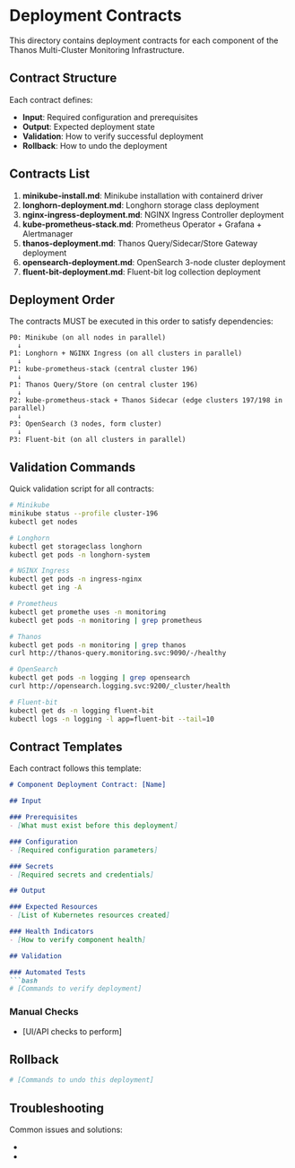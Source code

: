# Deployment Contracts

This directory contains deployment contracts for each component of the Thanos Multi-Cluster Monitoring Infrastructure.

## Contract Structure

Each contract defines:
- **Input**: Required configuration and prerequisites
- **Output**: Expected deployment state
- **Validation**: How to verify successful deployment
- **Rollback**: How to undo the deployment

## Contracts List

1. **minikube-install.md**: Minikube installation with containerd driver
2. **longhorn-deployment.md**: Longhorn storage class deployment
3. **nginx-ingress-deployment.md**: NGINX Ingress Controller deployment
4. **kube-prometheus-stack.md**: Prometheus Operator + Grafana + Alertmanager
5. **thanos-deployment.md**: Thanos Query/Sidecar/Store Gateway deployment
6. **opensearch-deployment.md**: OpenSearch 3-node cluster deployment
7. **fluent-bit-deployment.md**: Fluent-bit log collection deployment

## Deployment Order

The contracts MUST be executed in this order to satisfy dependencies:

```
P0: Minikube (on all nodes in parallel)
  ↓
P1: Longhorn + NGINX Ingress (on all clusters in parallel)
  ↓
P1: kube-prometheus-stack (central cluster 196)
  ↓
P1: Thanos Query/Store (on central cluster 196)
  ↓
P2: kube-prometheus-stack + Thanos Sidecar (edge clusters 197/198 in parallel)
  ↓
P3: OpenSearch (3 nodes, form cluster)
  ↓
P3: Fluent-bit (on all clusters in parallel)
```

## Validation Commands

Quick validation script for all contracts:

```bash
# Minikube
minikube status --profile cluster-196
kubectl get nodes

# Longhorn
kubectl get storageclass longhorn
kubectl get pods -n longhorn-system

# NGINX Ingress
kubectl get pods -n ingress-nginx
kubectl get ing -A

# Prometheus
kubectl get promethe uses -n monitoring
kubectl get pods -n monitoring | grep prometheus

# Thanos
kubectl get pods -n monitoring | grep thanos
curl http://thanos-query.monitoring.svc:9090/-/healthy

# OpenSearch
kubectl get pods -n logging | grep opensearch
curl http://opensearch.logging.svc:9200/_cluster/health

# Fluent-bit
kubectl get ds -n logging fluent-bit
kubectl logs -n logging -l app=fluent-bit --tail=10
```

## Contract Templates

Each contract follows this template:

```markdown
# Component Deployment Contract: [Name]

## Input

### Prerequisites
- [What must exist before this deployment]

### Configuration
- [Required configuration parameters]

### Secrets
- [Required secrets and credentials]

## Output

### Expected Resources
- [List of Kubernetes resources created]

### Health Indicators
- [How to verify component health]

## Validation

### Automated Tests
```bash
# [Commands to verify deployment]
```

### Manual Checks
- [UI/API checks to perform]

## Rollback

```bash
# [Commands to undo this deployment]
```

## Troubleshooting

Common issues and solutions:
- [Issue 1]: [Solution]
- [Issue 2]: [Solution]
```
